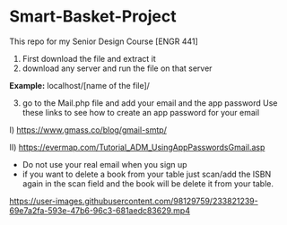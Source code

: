 # Smart-Basket-Project
This repo for my Senior Design Course [ENGR 441]


1) First download the file and extract it
2) download any server and run the file on that server

**Example:** localhost/[name of the file]/

3) go to the Mail.php file and add your email and the app password
Use these links to see how to create an app password for your email 

I) https://www.gmass.co/blog/gmail-smtp/

II) https://evermap.com/Tutorial_ADM_UsingAppPasswordsGmail.asp


- Do not use your real email when you sign up
- if you want to delete a book from your table just scan/add the ISBN again in the scan field and the book will be delete it from your table.


https://user-images.githubusercontent.com/98129759/233821239-69e7a2fa-593e-47b6-96c3-681aedc83629.mp4


